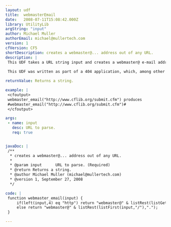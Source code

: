 ```yaml
---
layout: udf
title:  webmasterEmail
date:   2008-07-11T15:08:42.000Z
library: UtilityLib
argString: "input"
author: Michael Muller
authorEmail: michael@mullertech.com
version: 1
cfVersion: CF5
shortDescription: creates a webmaster@... address out of any URL.
description: |
 This UDF takes a URL string input and creates a webmaster@ e-mail address. String can contain leading http:// or not, ie; webmaster_email(&quot;http://www.yoursite.com/somefolder/somepage.cfm?something=something&quot;) would produce &quot;webmaster@yoursite.com&quot;
 
 This UDF was written as part of a 404 application, which, among other things, culls e-mail addresses from referer pages with broken links to my site. The app pulls e-mail addresses off cgi.http_referer and this little function adds a webmaster address for the domain.

returnValue: Returns a string.

example: |
 <cfoutput>
 webmaster_email("http://www.cflib.org/submit.cfm") produces
 #webmaster_email("http://www.cflib.org/submit.cfm")#
 </cfoutput>

args:
 - name: input
   desc: URL to parse.
   req: true


javaDoc: |
 /**
  * creates a webmaster@... address out of any URL.
  * 
  * @param input      URL to parse. (Required)
  * @return Returns a string. 
  * @author Michael Muller (michael@mullertech.com) 
  * @version 1, September 27, 2008 
  */

code: |
 function webmaster_email(input) {
     if(left(input,4) eq "http") return "webmaster@" & listRest(listGetAt(input,2,"/"),".");
     else return "webmaster@" & listRest(listFirst(input,"/"),".");
 }

---
```


